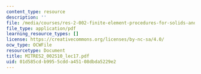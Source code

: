 ```yaml
---
content_type: resource
description: ''
file: /media/courses/res-2-002-finite-element-procedures-for-solids-and-structures-spring-2010/01d585cdb9955cdda45108dbda5229e2_MITRES2_002S10_lec17.pdf
file_type: application/pdf
learning_resource_types: []
license: https://creativecommons.org/licenses/by-nc-sa/4.0/
ocw_type: OCWFile
resourcetype: Document
title: MITRES2_002S10_lec17.pdf
uid: 01d585cd-b995-5cdd-a451-08dbda5229e2
---
```

